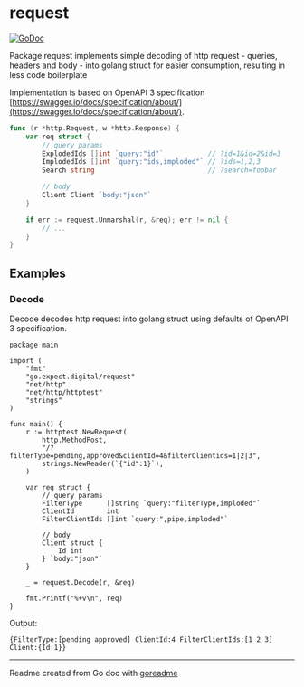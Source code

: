 # request

[![GoDoc](https://img.shields.io/badge/pkg.go.dev-doc-blue)](http://pkg.go.dev/github.com/expect-digital/go-request)

Package request implements simple decoding of http request - queries, headers and body - into golang struct
for easier consumption, resulting in less code boilerplate

Implementation is based on OpenAPI 3 specification [https://swagger.io/docs/specification/about/](https://swagger.io/docs/specification/about/).

```go
func (r *http.Request, w *http.Response) {
	var req struct {
		// query params
		ExplodedIds []int `query:"id"`           // ?id=1&id=2&id=3
		ImplodedIds []int `query:"ids,imploded"` // ?ids=1,2,3
		Search string                            // ?search=foobar

		// body
		Client Client `body:"json"`
	}

	if err := request.Unmarshal(r, &req); err != nil {
		// ...
	}
}
```

## Examples

### Decode

Decode decodes http request into golang struct using defaults of OpenAPI 3 specification.

```golang
package main

import (
	"fmt"
	"go.expect.digital/request"
	"net/http"
	"net/http/httptest"
	"strings"
)

func main() {
	r := httptest.NewRequest(
		http.MethodPost,
		"/?filterType=pending,approved&clientId=4&filterClientids=1|2|3",
		strings.NewReader(`{"id":1}`),
	)

	var req struct {
		// query params
		FilterType      []string `query:"filterType,imploded"`
		ClientId        int
		FilterClientIds []int `query:",pipe,imploded"`

		// body
		Client struct {
			Id int
		} `body:"json"`
	}

	_ = request.Decode(r, &req)

	fmt.Printf("%+v\n", req)
}

```

 Output:

```
{FilterType:[pending approved] ClientId:4 FilterClientIds:[1 2 3] Client:{Id:1}}
```

---
Readme created from Go doc with [goreadme](https://github.com/posener/goreadme)
